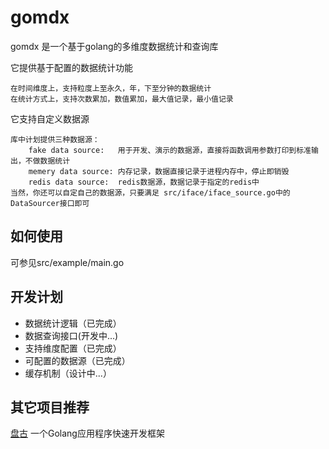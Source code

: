 # gomdx

gomdx 是一个基于golang的多维度数据统计和查询库

它提供基于配置的数据统计功能

    在时间维度上，支持粒度上至永久，年，下至分钟的数据统计
    在统计方式上，支持次数累加，数值累加，最大值记录，最小值记录

它支持自定义数据源

    库中计划提供三种数据源：
        fake data source:   用于开发、演示的数据源，直接将函数调用参数打印到标准输出，不做数据统计
        memery data source: 内存记录，数据直接记录于进程内存中，停止即销毁
        redis data source:  redis数据源，数据记录于指定的redis中
    当然，你还可以自定自己的数据源，只要满足 src/iface/iface_source.go中的DataSourcer接口即可

## 如何使用

可参见src/example/main.go

## 开发计划

+ 数据统计逻辑（已完成）
+ 数据查询接口(开发中...)
+ 支持维度配置（已完成）
+ 可配置的数据源（已完成）
+ 缓存机制（设计中...）

## 其它项目推荐
 
[盘古](https://github.com/pangum/pangu) 一个Golang应用程序快速开发框架


